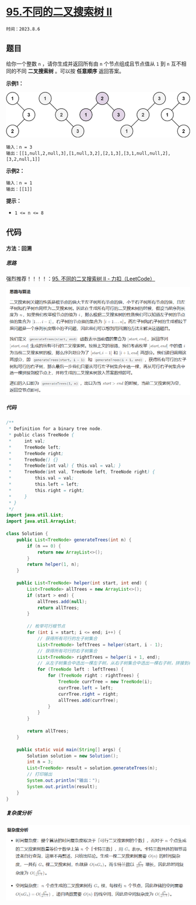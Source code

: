 # [95.不同的二叉搜索树 II](https://leetcode.cn/problems/unique-binary-search-trees-ii/)

`时间：2023.8.6`

## 题目

给你一个整数 `n` ，请你生成并返回所有由 `n` 个节点组成且节点值从 `1` 到 `n` 互不相同的不同 **二叉搜索树** 。可以按 **任意顺序** 返回答案。

**示例1：**

![example](pictures/example.jpg)

```
输入：n = 3
输出：[[1,null,2,null,3],[1,null,3,2],[2,1,3],[3,1,null,null,2],[3,2,null,1]]
```

**示例2：**

```
输入：n = 1
输出：[[1]]
```

**提示：**

- `1 <= n <= 8`

## 代码

#### 方法：回溯

##### 思路

强烈推荐！！！！：[95. 不同的二叉搜索树 II - 力扣（LeetCode）](https://leetcode.cn/problems/unique-binary-search-trees-ii/solutions/339143/bu-tong-de-er-cha-sou-suo-shu-ii-by-leetcode-solut/)

![1](pictures/1.png)

##### 代码

```java
/**
 * Definition for a binary tree node.
 * public class TreeNode {
 *     int val;
 *     TreeNode left;
 *     TreeNode right;
 *     TreeNode() {}
 *     TreeNode(int val) { this.val = val; }
 *     TreeNode(int val, TreeNode left, TreeNode right) {
 *         this.val = val;
 *         this.left = left;
 *         this.right = right;
 *     }
 * }
 */
import java.util.List;
import java.util.ArrayList;

class Solution {
    public List<TreeNode> generateTrees(int n) {
        if (n == 0) {
            return new ArrayList<>();
        }
        return helper(1, n);
    }

    public List<TreeNode> helper(int start, int end) {
        List<TreeNode> allTrees = new ArrayList<>();
        if (start > end) {
            allTrees.add(null);
            return allTrees;
        }

        // 枚举可行根节点
        for (int i = start; i <= end; i++) {
            // 获得所有可行的左子树集合
            List<TreeNode> leftTrees = helper(start, i - 1);
            // 获得所有可行的右子树集合
            List<TreeNode> rightTrees = helper(i + 1, end);
            // 从左子树集合中选出一棵左子树，从右子树集合中选出一棵右子树，拼接到根节点上
            for (TreeNode left : leftTrees) {
                for (TreeNode right : rightTrees) {
                    TreeNode currTree = new TreeNode(i);
                    currTree.left = left;
                    currTree.right = right;
                    allTrees.add(currTree);
                }
            }
        }

        return allTrees;
    }

    public static void main(String[] args) {
        Solution solution = new Solution();
        int n = 3;
        List<TreeNode> result = solution.generateTrees(n);
        // 打印输出
        System.out.println("输出：");
        System.out.println(result);
    }
}
```

##### 复杂度分析

![2](pictures/2.png)